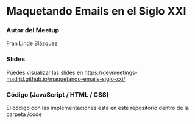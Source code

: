 # Maquetando Emails en el Siglo XXI

### Autor del Meetup

Fran Linde Blázquez

### Slides

Puedes visualizar las slides en <https://devmeetings-madrid.github.io/maquetando-emails-siglo-xxi/>

### Código (JavaScript / HTML / CSS)

El código con las implementaciones está en este repositorio dentro de la carpeta /code
